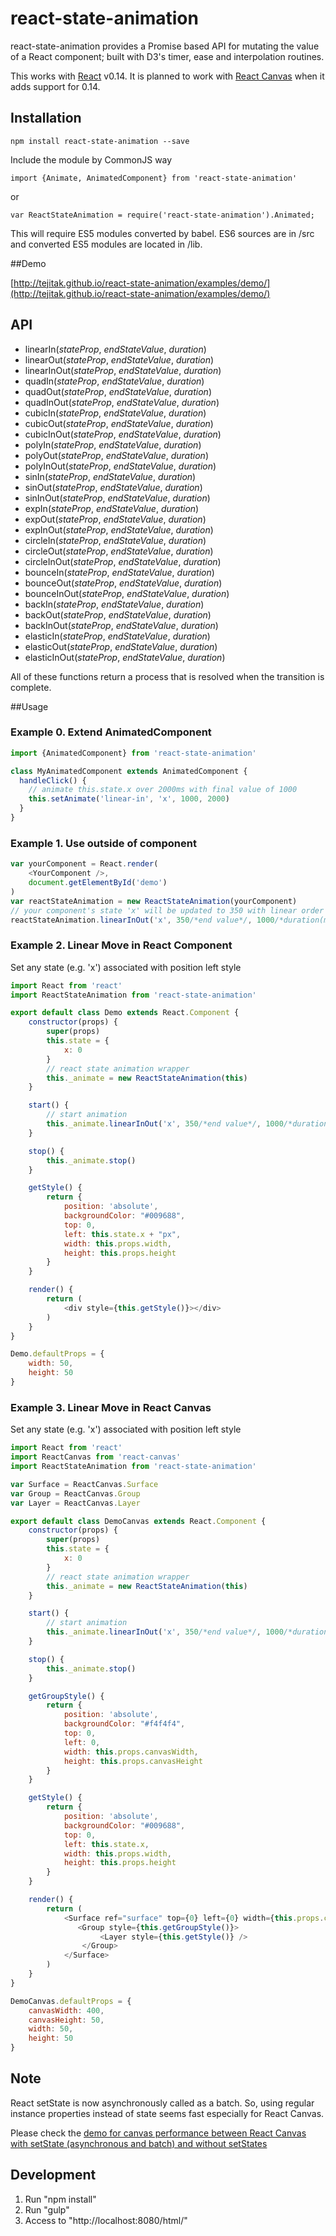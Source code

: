 # react-state-animation

react-state-animation provides a Promise based API for mutating the value of a React component; built with
D3's timer, ease and interpolation routines.

This works with [React](http://facebook.github.io/react/) v0.14.
It is planned to work with [React Canvas](https://github.com/Flipboard/react-canvas) when it adds support for 0.14.

## Installation
```
npm install react-state-animation --save
```

Include the module by CommonJS way  

```
import {Animate, AnimatedComponent} from 'react-state-animation'
```
or
```
var ReactStateAnimation = require('react-state-animation').Animated;
```  

This will require ES5 modules converted by babel. ES6 sources are in /src and converted ES5 modules are located in /lib.

##Demo

[http://tejitak.github.io/react-state-animation/examples/demo/](http://tejitak.github.io/react-state-animation/examples/demo/)

## API

  - linearIn(*stateProp*, *endStateValue*, *duration*)
  - linearOut(*stateProp*, *endStateValue*, *duration*)
  - linearInOut(*stateProp*, *endStateValue*, *duration*)
  - quadIn(*stateProp*, *endStateValue*, *duration*)
  - quadOut(*stateProp*, *endStateValue*, *duration*)
  - quadInOut(*stateProp*, *endStateValue*, *duration*)
  - cubicIn(*stateProp*, *endStateValue*, *duration*)
  - cubicOut(*stateProp*, *endStateValue*, *duration*)
  - cubicInOut(*stateProp*, *endStateValue*, *duration*)
  - polyIn(*stateProp*, *endStateValue*, *duration*)
  - polyOut(*stateProp*, *endStateValue*, *duration*)
  - polyInOut(*stateProp*, *endStateValue*, *duration*)
  - sinIn(*stateProp*, *endStateValue*, *duration*)
  - sinOut(*stateProp*, *endStateValue*, *duration*)
  - sinInOut(*stateProp*, *endStateValue*, *duration*)
  - expIn(*stateProp*, *endStateValue*, *duration*)
  - expOut(*stateProp*, *endStateValue*, *duration*)
  - expInOut(*stateProp*, *endStateValue*, *duration*)
  - circleIn(*stateProp*, *endStateValue*, *duration*)
  - circleOut(*stateProp*, *endStateValue*, *duration*)
  - circleInOut(*stateProp*, *endStateValue*, *duration*)
  - bounceIn(*stateProp*, *endStateValue*, *duration*)
  - bounceOut(*stateProp*, *endStateValue*, *duration*)
  - bounceInOut(*stateProp*, *endStateValue*, *duration*)
  - backIn(*stateProp*, *endStateValue*, *duration*)
  - backOut(*stateProp*, *endStateValue*, *duration*)
  - backInOut(*stateProp*, *endStateValue*, *duration*)
  - elasticIn(*stateProp*, *endStateValue*, *duration*)
  - elasticOut(*stateProp*, *endStateValue*, *duration*)
  - elasticInOut(*stateProp*, *endStateValue*, *duration*)

All of these functions return a process that is resolved when the transition is complete.

##Usage

### Example 0. Extend AnimatedComponent

```js:extend.js
import {AnimatedComponent} from 'react-state-animation'

class MyAnimatedComponent extends AnimatedComponent {
  handleClick() {
    // animate this.state.x over 2000ms with final value of 1000
    this.setAnimate('linear-in', 'x', 1000, 2000)
  }
}
```

### Example 1. Use outside of component

```js:app.js
var yourComponent = React.render(
    <YourComponent />,
    document.getElementById('demo')
)
var reactStateAnimation = new ReactStateAnimation(yourComponent)
// your component's state 'x' will be updated to 350 with linear order in 1 sec, then alpha will be 0 on end of moving
reactStateAnimation.linearInOut('x', 350/*end value*/, 1000/*duration(ms)*/).then(() => reactStateAnimation.linearInOut('alpha', 0, 400))
```

### Example 2. Linear Move in React Component

Set any state (e.g. 'x') associated with position left style

```js:Demo.js
import React from 'react'
import ReactStateAnimation from 'react-state-animation'

export default class Demo extends React.Component {
    constructor(props) {
        super(props)
        this.state = {
            x: 0
        }
        // react state animation wrapper
        this._animate = new ReactStateAnimation(this)
    }

    start() {
        // start animation
        this._animate.linearInOut('x', 350/*end value*/, 1000/*duration(ms)*/)
    }

    stop() {
        this._animate.stop()
    }

    getStyle() {
        return {
            position: 'absolute',
            backgroundColor: "#009688",
            top: 0,
            left: this.state.x + "px",
            width: this.props.width,
            height: this.props.height
        }
    }

    render() {
        return (
            <div style={this.getStyle()}></div>
        )
    }
}

Demo.defaultProps = {
    width: 50,
    height: 50
}
```

### Example 3. Linear Move in React Canvas

Set any state (e.g. 'x') associated with position left style

```js:DemoCanvas.js
import React from 'react'
import ReactCanvas from 'react-canvas'
import ReactStateAnimation from 'react-state-animation'

var Surface = ReactCanvas.Surface
var Group = ReactCanvas.Group
var Layer = ReactCanvas.Layer

export default class DemoCanvas extends React.Component {
    constructor(props) {
        super(props)
        this.state = {
            x: 0
        }
        // react state animation wrapper
        this._animate = new ReactStateAnimation(this)
    }

    start() {
        // start animation
        this._animate.linearInOut('x', 350/*end value*/, 1000/*duration*/)
    }

    stop() {
        this._animate.stop()
    }

    getGroupStyle() {
        return {
            position: 'absolute',
            backgroundColor: "#f4f4f4",
            top: 0,
            left: 0,
            width: this.props.canvasWidth,
            height: this.props.canvasHeight
        }
    }

    getStyle() {
        return {
            position: 'absolute',
            backgroundColor: "#009688",
            top: 0,
            left: this.state.x,
            width: this.props.width,
            height: this.props.height
        }
    }

    render() {
        return (
            <Surface ref="surface" top={0} left={0} width={this.props.canvasWidth} height={this.props.canvasHeight} enableCSSLayout={true}>
               <Group style={this.getGroupStyle()}>
                    <Layer style={this.getStyle()} />
                </Group>
            </Surface>
        )
    }
}

DemoCanvas.defaultProps = {
    canvasWidth: 400,
    canvasHeight: 50,
    width: 50,
    height: 50
}
```

## Note
React setState is now asynchronously called as a batch. So, using regular instance properties instead of state seems fast especially for React Canvas.

Please check the [demo for canvas performance between React Canvas with setState (asynchronous and batch) and without setStates](http://tejitak.github.io/react-state-animation/examples/demo/canvas.html)


## Development

1. Run "npm install"
2. Run "gulp"
3. Access to "http://localhost:8080/html/"
